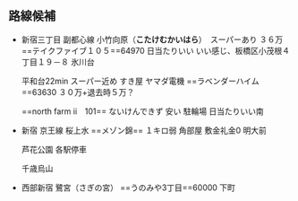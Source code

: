 ## 路線候補
- 新宿三丁目
	副都心線
	小竹向原（**こたけむかいはら**）　スーパーあり
	３６万
	==テイクファイブ１０５==64970
	日当たりいい
	いい感じ、板橋区小茂根４丁目１９－８
	氷川台
	
	平和台22min
	スーパー近め
	すき屋
	ヤマダ電機
	==ラベンダーハイム==63630
	３０万+退去時５万？

	==north farm ⅱ　101==
	ないけんできず
	安い
	駐輪場
	日当たりいい南
- 新宿
	京王線
	桜上水
	==メゾン錦==
	１キロ弱
	角部屋
	敷金礼金0
	明大前
	
	芦花公園
	各駅停車
	
	千歳烏山
- 西部新宿
	鷺宮（さぎの宮）
	==うのみや3丁目==60000
	下町